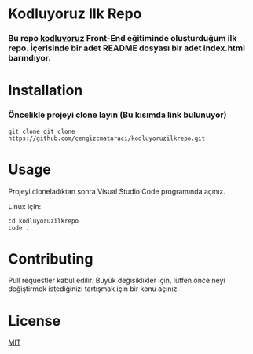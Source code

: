 # Kodluyoruz Ilk Repo
### Bu repo [kodluyoruz](https://www.kodluyoruz.org/) Front-End eğitiminde oluşturduğum ilk repo. İçerisinde bir adet README dosyası bir adet index.html barındıyor.
# Installation
### Öncelikle projeyi clone layın (Bu kısımda link bulunuyor)
```
git clone git clone https://github.com/cengizcmataraci/kodluyoruzilkrepo.git
```
# Usage
Projeyi cloneladıktan sonra Visual Studio Code programında açınız.

Linux için:
```
cd kodluyoruzilkrepo
code .
```
# Contributing
Pull requestler kabul edilir. Büyük değişiklikler için, lütfen önce neyi değiştirmek istediğinizi tartışmak için bir konu açınız.
# License
[MIT](https://choosealicense.com/licenses/mit/)